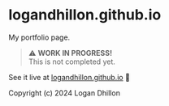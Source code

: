 # logandhillon.github.io

My portfolio page.

> ⚠️ **WORK IN PROGRESS!**<br>This is not completed yet.

See it live at [logandhillon.github.io](https://logandhillon.github.io) 🔗

Copyright (c) 2024 Logan Dhillon
